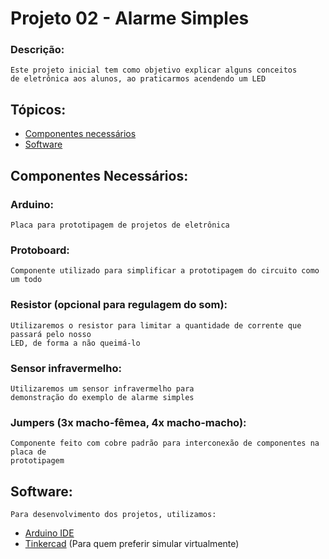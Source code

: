 # Projeto 02 - Alarme Simples
### Descrição:
    Este projeto inicial tem como objetivo explicar alguns conceitos
    de eletrônica aos alunos, ao praticarmos acendendo um LED

## Tópicos:

- [Componentes necessários](#componentes-necessários)
- [Software](#software)


## Componentes Necessários:

### Arduino:
    Placa para prototipagem de projetos de eletrônica

### Protoboard:
    Componente utilizado para simplificar a prototipagem do circuito como um todo

### Resistor (opcional para regulagem do som):
    Utilizaremos o resistor para limitar a quantidade de corrente que passará pelo nosso
    LED, de forma a não queimá-lo

### Sensor infravermelho:
    Utilizaremos um sensor infravermelho para
    demonstração do exemplo de alarme simples

### Jumpers (3x macho-fêmea, 4x macho-macho):
    Componente feito com cobre padrão para interconexão de componentes na placa de
    prototipagem


## Software:
    Para desenvolvimento dos projetos, utilizamos:
- [Arduino IDE](https://www.arduino.cc/en/software)
- [Tinkercad](https://www.tinkercad.com/) (Para quem preferir simular virtualmente)
